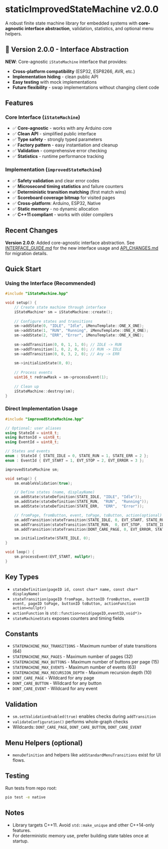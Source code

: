 # staticImprovedStateMachine v2.0.0

A robust finite state machine library for embedded systems with **core-agnostic interface abstraction**, validation, statistics, and optional menu helpers.

## 🚀 Version 2.0.0 - Interface Abstraction

**NEW**: Core-agnostic `iStateMachine` interface that provides:
- **Cross-platform compatibility** (ESP32, ESP8266, AVR, etc.)
- **Implementation hiding** - clean public API
- **Easy testing** with mock implementations
- **Future flexibility** - swap implementations without changing client code

## Features

### Core Interface (`iStateMachine`)
- ✅ **Core-agnostic** - works with any Arduino core
- ✅ **Clean API** - simplified public interface
- ✅ **Type safety** - strongly typed parameters
- ✅ **Factory pattern** - easy instantiation and cleanup
- ✅ **Validation** - comprehensive error checking
- ✅ **Statistics** - runtime performance tracking

### Implementation (`improvedStateMachine`)
- ✅ **Safety validation** and clear error codes
- ✅ **Microsecond timing statistics** and failure counters
- ✅ **Deterministic transition matching** (first match wins)
- ✅ **Scoreboard coverage bitmap** for visited pages
- ✅ **Cross-platform**: Arduino, ESP32, Native
- ✅ **Static memory** - no dynamic allocation
- ✅ **C++11 compliant** - works with older compilers

## Recent Changes

**Version 2.0.0**: Added core-agnostic interface abstraction. See [INTERFACE_GUIDE.md](INTERFACE_GUIDE.md) for the new interface usage and [API_CHANGES.md](API_CHANGES.md) for migration details.

## Quick Start

### Using the Interface (Recommended)
```cpp
#include "iStateMachine.hpp"

void setup() {
    // Create state machine through interface
    iStateMachine* sm = iStateMachine::create();
    
    // Configure states and transitions
    sm->addState(0, "IDLE", "Idle", iMenuTemplate::ONE_X_ONE);
    sm->addState(1, "RUN", "Running", iMenuTemplate::ONE_X_ONE);
    sm->addState(2, "ERR", "Error", iMenuTemplate::ONE_X_ONE);
    
    sm->addTransition(0, 0, 1, 1, 0); // IDLE -> RUN
    sm->addTransition(1, 0, 2, 0, 0); // RUN -> IDLE
    sm->addTransition(0, 0, 3, 2, 0); // Any -> ERR
    
    sm->initializeState(0, 0);
    
    // Process events
    uint16_t redrawMask = sm->processEvent(1);
    
    // Clean up
    iStateMachine::destroy(sm);
}
```

### Direct Implementation Usage
```cpp
#include "improvedStateMachine.hpp"

// Optional: user aliases
using StateId = uint8_t;
using ButtonId = uint8_t;
using EventId = uint8_t;

// States and events
enum : StateId { STATE_IDLE = 0, STATE_RUN = 1, STATE_ERR = 2 };
enum : EventId { EVT_START = 1, EVT_STOP = 2, EVT_ERROR = 3 };

improvedStateMachine sm;

void setup() {
    sm.enableValidation(true);

    // Define states (name, displayName)
    sm.addState(stateDefinition(STATE_IDLE, "IDLE", "Idle"));
    sm.addState(stateDefinition(STATE_RUN,  "RUN",  "Running"));
    sm.addState(stateDefinition(STATE_ERR,  "ERR",  "Error"));

    // fromPage, fromButton, event, toPage, toButton, action(optional)
    sm.addTransition(stateTransition(STATE_IDLE, 0, EVT_START, STATE_RUN, 0, nullptr));
    sm.addTransition(stateTransition(STATE_RUN,  0, EVT_STOP,  STATE_IDLE,0, nullptr));
    sm.addTransition(stateTransition(DONT_CARE_PAGE, 0, EVT_ERROR, STATE_ERR, 0, nullptr));

    sm.initializeState(STATE_IDLE, 0);
}

void loop() {
    sm.processEvent(EVT_START, nullptr);
}
```

## Key Types

- `stateDefinition(pageID id, const char* name, const char* displayName)`
- `stateTransition(pageID fromPage, buttonID fromButton, eventID event, pageID toPage, buttonID toButton, actionFunction action=nullptr)`
- `actionFunction` is `std::function<void(pageID,eventID,void*)>`
- `stateMachineStats` exposes counters and timing fields

## Constants

- `STATEMACHINE_MAX_TRANSITIONS` - Maximum number of state transitions (64)
- `STATEMACHINE_MAX_PAGES` - Maximum number of pages (32)
- `STATEMACHINE_MAX_BUTTONS` - Maximum number of buttons per page (15)
- `STATEMACHINE_MAX_EVENTS` - Maximum number of events (63)
- `STATEMACHINE_MAX_RECURSION_DEPTH` - Maximum recursion depth (10)
- `DONT_CARE_PAGE` - Wildcard for any page
- `DONT_CARE_BUTTON` - Wildcard for any button
- `DONT_CARE_EVENT` - Wildcard for any event

## Validation

- `sm.setValidationEnabled(true)` enables checks during `addTransition`
- `validateConfiguration()` performs whole-graph checks
- Wildcards: `DONT_CARE_PAGE`, `DONT_CARE_BUTTON`, `DONT_CARE_EVENT`

## Menu Helpers (optional)

- `menuDefinition` and helpers like `addStandardMenuTransitions` exist for UI flows.

## Testing

Run tests from repo root:

```bash
pio test -e native
```

## Notes

- Library targets C++11. Avoid `std::make_unique` and other C++14-only features.
- For deterministic memory use, prefer building state tables once at startup.
